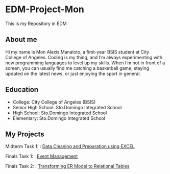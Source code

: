 # EDM-Project-Mon
This is my Repository in EDM
## About me
Hi my name is Mon Alexis Manaloto, a first-year BSIS student at City College of Angeles. Coding is my thing, and I’m always experimenting with new programming languages to level up my skills. When I’m not in front of a screen, you can usually find me catching a basketball game, staying updated on the latest news, or just enjoying the sport in general.
## Education
- College: City College of Angeles (BSIS)
- Senior High School: Sto.Domingo Integrated School
- High School: Sto.Domingo Integrated School
- Elementary: Sto.Domingo Integrated School
## My Projects
Midterm Task 1: : [Data Cleaning and Preparation using EXCEL](https://github.com/monmanaloto/EDM-Project-Mon/tree/main/Midterm%20Task%201)


Finals Task 1: : [Event Management](https://github.com/monmanaloto/EDM-Project-Mon/tree/main/Final%20Task%201)

Finals Task 2: : [Transforming ER Model to Relational Tables](https://github.com/monmanaloto/EDM-Project-Mon/tree/main/Final%20Task%202)

